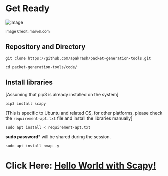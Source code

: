 # Get Ready

![image](https://user-images.githubusercontent.com/17419002/172033117-42cd563c-4e17-4b1a-8af1-eacfa0446814.png)

<sub>Image Credit: marvel.com</sub>


## Repository and Directory
```
git clone https://github.com/apakrash/packet-generation-tools.git
```
```
cd packet-generation-tools/code/
```

## Install libraries
[Assuming that pip3 is already installed on the system]

```
pip3 install scapy
```

[This is specific to Ubuntu and related OS, for other platforms, please check the `requirement-apt.txt` file and install the libraries manually]

```
sudo apt install < requirement-apt.txt
```
**sudo password*** will be shared during the session.
```
sudo apt install nmap -y
```

# Click Here: [Hello World with Scapy!](02-hello-world-sr-functions.md)
 
